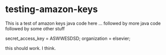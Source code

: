# testing-amazon-keys
This is a test of amazon keys
java code here ...
followed by more java code
followed by some other stuff

secret_access_key = ASWWESDSD;
organization = elsevier;

this should work. I think.
